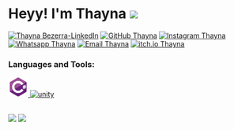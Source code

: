 <h1 align="left">Heyy! I'm Thayna <img src="https://media.giphy.com/media/mGcNjsfWAjY5AEZNw6/giphy.gif" width="60"></h1>

[![Thayna Bezerra-LinkedIn](https://img.shields.io/badge/-thaynabezerra-white?style=flat-square&logo=Linkedin&logoColor=black&link=https://www.linkedin.com/in/thayna-bezerra-a44a23181/)](https://www.linkedin.com/in/thayna-bezerra-a44a23181/)   [![GitHub Thayna](https://img.shields.io/github/followers/thayna-bezerra?label=follow&style=social)](https://github.com/thayna-bezerra)   [![Instagram Thayna](https://img.shields.io/badge/-th.rummer-white?style=flat-square&logo=Instagram&logoColor=black)](https://www.instagram.com/th.rummer/)   [![Whatsapp Thayna](https://img.shields.io/badge/-WhatsApp-white?style=flat-square&logo=whatsapp&logoColor=black)](https://api.whatsapp.com/send?phone=5599984816915)   [![Email Thayna](https://img.shields.io/badge/Gmail-white?style=flat-square&logo=gmail&logoColor=black)](https://criarmeulink.com.br/u/1663094923)   [![itch.io Thayna](https://img.shields.io/badge/Itch.io-white?style=flat-square&logo=itchdotio&logoColor=black)](https://itch.io/profile/thayna-bezerra)



<h3 align="left">Languages and Tools:</h3>
<p align="left"> <a href="https://www.w3schools.com/cs/" target="_blank" rel="noreferrer"> <img src="https://raw.githubusercontent.com/devicons/devicon/master/icons/csharp/csharp-original.svg" alt="csharp" width="40" height="40"/> </a> <a href="https://unity.com/" target="_blank" rel="noreferrer"> <img src="https://www.vectorlogo.zone/logos/unity3d/unity3d-icon.svg" alt="unity" width="40" height="40"/> </a> </p>

##
<div>
  <img height="140cm" align="center" src="https://github-readme-stats.vercel.app/api?username=thayna-bezerra&show_icons=true&hide=contribs,prs&cache_seconds=86400&theme=tokyonight"/>
  <img height="140cm" align="center" src="https://github-readme-stats.vercel.app/api/top-langs/?username=thayna-bezerra&layout=compact&theme=tokyonight"/>
</div>

##
  
  
